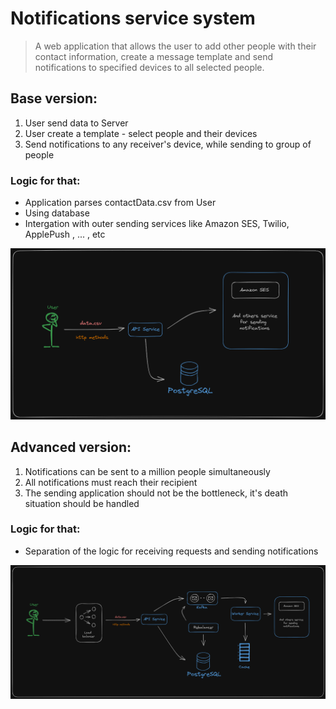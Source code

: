 # Notifications service system

> A web application that allows the user to add other people with their contact information, create a message template and send notifications to specified devices to all selected people.

## Base version:

1. User send data to Server
2. User create a template - select people and their devices
3. Send notifications to any receiver's device, while sending to group of people

### Logic for that:

+ Application parses contactData.csv from User
+ Using database
+ Intergation with outer sending services like Amazon SES, Twilio, ApplePush , ... , etc
  
![scheema1](./service_1.0.png)

## Advanced version:

1. Notifications can be sent to a million people simultaneously
2. All notifications must reach their recipient
3. The sending application should not be the bottleneck, it's death situation should be handled

### Logic for that:

+ Separation of the logic for receiving requests and sending notifications

![scheema2](./service_2.0.png)

